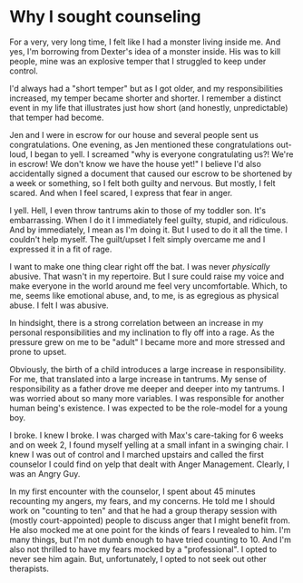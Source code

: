 # Why I sought counseling

For a very, very long time, I felt like I had a monster living inside me.  And yes, I'm borrowing from Dexter's idea of a monster inside.  His was to kill people, mine was an explosive temper that I struggled to keep under control.

I'd always had a "short temper" but as I got older, and my responsibilities increased, my temper became shorter and shorter.  I remember a distinct event in my life that illustrates just how short (and honestly, unpredictable) that temper had become.

Jen and I were in escrow for our house and several people sent us congratulations.  One evening, as Jen mentioned these congratulations out-loud, I began to yell.  I screamed "why is everyone congratulating us?!  We're in escrow!  We don't know we have the house yet!"  I believe I'd also accidentally signed a document that caused our escrow to be shortened by a week or something, so I felt both guilty and nervous.  But mostly, I felt scared.  And when I feel scared, I express that fear in anger.

I yell.  Hell, I even throw tantrums akin to those of my toddler son.  It's embarrassing.  When I do it I immediately feel guilty, stupid, and ridiculous.  And by immediately, I mean as I'm doing it.  But I used to do it all the time.  I couldn't help myself.  The guilt/upset I felt simply overcame me and I expressed it in a fit of rage.

I want to make one thing clear right off the bat.  I was never *physically* abusive.  That wasn't in my repertoire.  But I sure could raise my voice and make everyone in the world around me feel very uncomfortable.  Which, to me, seems like emotional abuse, and, to me, is as egregious as physical abuse.  I felt I was abusive.

In hindsight, there is a strong correlation between an increase in my personal responsibilities and my inclination to fly off into a rage.  As the pressure grew on me to be "adult" I became more and more stressed and prone to upset.

Obviously, the birth of a child introduces a large increase in responsibility.  For me, that translated into a large increase in tantrums.  My sense of responsibility as a father drove me deeper and deeper into my tantrums.  I was worried about so many more variables.  I was responsible for another human being's existence.  I was expected to be the role-model for a young boy.

I broke.  I knew I broke.  I was charged with Max's care-taking for 6 weeks and on week 2, I found myself yelling at a small infant in a swinging chair.  I knew I was out of control and I marched upstairs and called the first counselor I could find on yelp that dealt with Anger Management.  Clearly, I was an Angry Guy.

In my first encounter with the counselor, I spent about 45 minutes recounting my angers, my fears, and my concerns.  He told me I should work on "counting to ten" and that he had a group therapy session with (mostly court-appointed) people to discuss anger that I might benefit from.  He also mocked me at one point for the kinds of fears I revealed to him.  I'm many things, but I'm not dumb enough to have tried counting to 10.  And I'm also not thrilled to have my fears mocked by a "professional".  I opted to never see him again.  But, unfortunately, I opted to not seek out other therapists.
